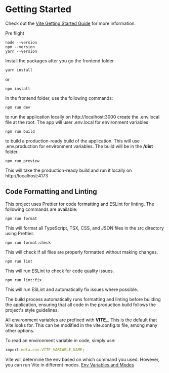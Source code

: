 # Getting Started

Check out the [Vite Getting Started Guide](https://vite.dev/guide/) for more information.


Pre flight
```
node --version
npm --version
yarn --version
```


Install the packages after you go the frontend folder
```
yarn install
```
or
```
npm install
```


In the frontend folder, use the following commands:

```
npm run dev
```

to run the application locally on http://localhost:3000 create the .env.local file at the root.
The app will user .env.local for environment variables

```
npm run build
```

to build a production-ready build of the application. This will use .env.production for environment variables. The build will be in the **/dist** folder.

```
npm run preview
```

This will take the production-ready build and run it locally on http://localhost:4173

## Code Formatting and Linting

This project uses Prettier for code formatting and ESLint for linting. The following commands are available:

```
npm run format
```

This will format all TypeScript, TSX, CSS, and JSON files in the src directory using Prettier.

```
npm run format:check
```

This will check if all files are properly formatted without making changes.

```
npm run lint
```

This will run ESLint to check for code quality issues.

```
npm run lint:fix
```

This will run ESLint and automatically fix issues where possible.

The build process automatically runs formatting and linting before building the application, ensuring that all code in the production build follows the project's style guidelines.

All environment variables are prefixed with **VITE\_**. This is the default that Vite looks for. This can be modified in the vite.config.ts file, among many other options.

To read an environment variable in code, simply use:

```ts
import.meta.env.VITE_VARIABLE_NAME;
```

Vite will determine the env based on which command you used. However, you can run Vite in different modes. [Env Variables and Modes](https://vite.dev/guide/env-and-mode.html)